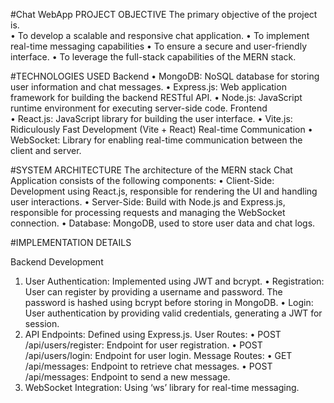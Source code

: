 #Chat WebApp PROJECT OBJECTIVE 
The primary objective of the project is.  
• To develop a scalable and responsive chat application. 
• To implement real-time messaging capabilities 
• To ensure a secure and user-friendly interface. 
• To leverage the full-stack capabilities of the MERN stack. 

#TECHNOLOGIES USED 
Backend 
• MongoDB: NoSQL database for storing user information and chat messages. 
• Express.js: Web application framework for building the backend RESTful API. 
• Node.js: JavaScript runtime environment for executing server-side code. 
Frontend  
• React.js: JavaScript library for building the user interface. 
• Vite.js: Ridiculously Fast Development (Vite + React) 
Real-time Communication 
• WebSocket: Library for enabling real-time communication between the client and 
server.

#SYSTEM ARCHITECTURE 
The architecture of the MERN stack Chat Application consists of the following components: 
• Client-Side: Development using React.js, responsible for rendering the UI and 
handling user interactions. 
• Server-Side: Build with Node.js and Express.js, responsible for processing requests 
and managing the WebSocket connection. 
• Database: MongoDB, used to store user data and chat logs. 

#IMPLEMENTATION DETAILS 

Backend Development  
1. User Authentication: Implemented using JWT and bcrypt. 
• Registration: User can register by providing a username and password. The 
password is hashed using bcrypt before storing in MongoDB. 
• Login: User authentication by providing valid credentials, generating a JWT 
for session. 
2. API Endpoints:  Defined using Express.js. 
User Routes: 
• POST /api/users/register: Endpoint for user registration. 
• POST /api/users/login: Endpoint for user login. 
Message Routes: 
• GET /api/messages: Endpoint to retrieve chat messages. 
• POST /api/messages: Endpoint to send a new message. 
3. WebSocket Integration: Using ‘ws’ library for real-time messaging. 
